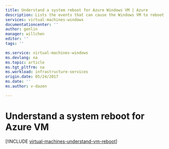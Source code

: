 ```yaml
---
title: Understand a system reboot for Azure Windows VM | Azure
description: Lists the events that can cause the Windows VM to reboot
services: virtual-machines-windows
documentationcenter: ''
author: genlin
manager: willchen
editor: ''
tags: ''

ms.service: virtual-machines-windows
ms.devlang: na
ms.topic: article
ms.tgt_pltfrm: na
ms.workload: infrastructure-services
origin.date: 05/24/2017
ms.date: ''
ms.author: v-dazen

---
```


# Understand a system reboot for Azure VM

[!INCLUDE [virtual-machines-understand-vm-reboot](../../../includes/virtual-machines-understand-vm-reboot.md)]